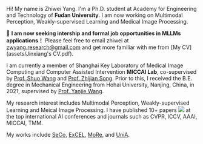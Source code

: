 
Hi! My name is Zhiwei Yang. I'm a Ph.D. student at Academy for Engineering and Technology of <i class="fas fa-university"></i> **Fudan University**. I am now working on Multimodal Perception, Weakly-supervised Learning and Medical Image Processing.

🌈 **I am now seeking intership and formal job opportunities in MLLMs applications！** Please feel free to email zhiwei at [zwyang.research@gmail.com](mailto:zwyang21@m.fudan.edu.cn) and get more familiar with me from [My CV](assets/Jinxiang's CV.pdf).

I am currently a member of Shanghai Key Laboratory of Medical Image Computing and Computer Assisted Intervention <i class="fab fa-microsoft"></i> **MICCAI Lab**, co-supervised by <a href="https://swang.miccai.cloud/">Prof. Shuo Wang</a> and <a href="https://miccai.fudan.edu.cn/34225/list.htm">Prof. Zhijian Song</a>.
Prior to this, I received the B.E. degree in Mechanical Engineering from Hohai University, Nanjing, China, in 2021, supervised by <a href="https://scholar.google.com/citations?hl=en&user=sTQwwu4AAAAJ">Prof. Yanjie Wang</a>.

My research interest includes Multimodal Perception, Weakly-supervised Learning and Meical Image Processing. I have published 10+ papers <a href='https://scholar.google.com/citations?user=e_lRvJ8AAAAJ&hl=en'><img src="https://img.shields.io/endpoint?logo=Google%20Scholar&url=https%3A%2F%2Fraw.githubusercontent.com%2Fzwyang6%2Fzwyang6.github.io%2Fgoogle-scholar-stats%2Fgs_data_shieldsio.json&labelColor=f6f6f6&color=9cf&style=flat&label=citations"></a> at the top international AI conferences and journals such as CVPR, ICCV, AAAI, MICCAI, TMM. 

My works include [SeCo](https://arxiv.org/pdf/2402.18467), [ExCEL](https://arxiv.org/pdf/2503.20826), [MoRe](https://arxiv.org/pdf/2412.11076), and [UniA](https://arxiv.org/pdf/2404.08195).